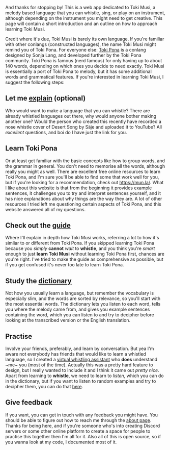 And thanks for stopping by! This is a web app dedicated to Toki Musi, a melody based language that you can whistle, sing, or play on an instrument, although depending on the instrument you might need to get creative. This page will contain a short introduction and an outline on how to approach learning Toki Musi.

Credit where it's due, Toki Musi is barely its own language. If you're familiar with other conlangs (constructed languages), the name Toki Musi might remind you of Toki Pona. For everyone else: [Toki Pona](https://tokipona.org/) is a conlang designed by Sonja Lang, and developed further by the Toki Pona community. Toki Pona is famous (nerd famous) for only having up to about 140 words, depending on which ones you decide to need exactly. Toki Musi is essentially a port of Toki Pona to melody, but it has some additional words and grammatical features. If you're interested in learning Toki Musi, I suggest the following steps:

## Let me [explain](./about) (optional)

Who would want to make a language that you can whistle? There are already whistled languages out there, why would anyone bother making another one? Would the person who created this recently have recorded a nose whistle cover of Desert Song by Säje and uploaded it to YouTube? All *excellent* questions, and boi do I have just the link for you.

## Learn Toki Pona

Or at least get familiar with the basic concepts like how to group words, and the grammar in general. You don't need to memorise all the words, although really you might as well. There are excellent free online resources to learn Toki Pona, and I'm sure you'll be able to find some that work well for you, but if you're looking for a recommendation, check out https://mun.la/. What I like about this website is that from the beginning it provides example sentences, it challenges you to try and interpret sentences yourself, and it has nice explanations about why things are the way they are. A lot of other resources I tried left me questioning certain aspects of Toki Pona, and this website answered all of my questions.

## Check out the [guide](./guide)

Where I'll explain in depth how Toki Musi works, referring a lot to how it's simliar to or different from Toki Pona. If you skipped learning Toki Pona because you *simply* **cannot** *wait* to **whistle**, and you think you're *smart* enough to just **learn Toki Musi** without learning Toki Pona first, chances are you're right. I've tried to make the guide as comprehensive as possible, but if you get confused it's never too late to learn Toki Pona.

## Study the [dictionary](./dictionary)

Not how you usually learn a language, but remember the vocabulary is especially slim, and the words are sorted by relevance, so you'll start with the most essential words. The dictionary lets you listen to each word, tells you where the melody came from, and gives you example sentences containing the word, which you can listen to and try to decipher before looking at the transcribed version or the English translation.

## Practise

Involve your friends, preferably, and learn by conversation. But yea I'm aware not everybody has friends that would like to learn a whistled language, so I created a [virtual whistling assistant](./whistle_coach) who **does** understand ~me~ you (most of the time). Actually this was a pretty hard feature to design, but I really wanted to include it and I think it came out *pretty nice*. Apart from learning to **whistle**, we need to learn to *listen*, which you can do in the dictionary, but if you want to listen to random examples and try to decipher them, you can do that [here](./transcribe_coach).

## Give feedback

If you want, you can get in touch with any feedback you might have. You should be able to figure out how to reach me through the [about page](./about). Thanks for being here, and if you're someone who's into creating Discord servers or some other online platform to create a space for people to practise this together then I'm all for it. Also all of this is open source, so if you wanna look at my code, I documented most of it.